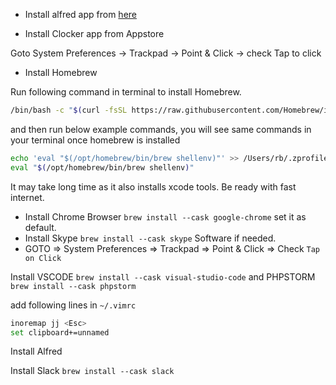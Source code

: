- Install alfred app from [here](https://www.alfredapp.com)

- Install Clocker app from Appstore

Goto System Preferences -> Trackpad ->  Point & Click -> check Tap to click

- Install Homebrew

Run following command in terminal to install Homebrew.

```bash
/bin/bash -c "$(curl -fsSL https://raw.githubusercontent.com/Homebrew/install/HEAD/install.sh)"
```
and then run below example commands, you will see same commands in your terminal once homebrew is installed

```bash
echo 'eval "$(/opt/homebrew/bin/brew shellenv)"' >> /Users/rb/.zprofile
eval "$(/opt/homebrew/bin/brew shellenv)"
```

It may take long time as it also installs xcode tools. Be ready with fast internet.

- Install Chrome Browser `brew install --cask google-chrome` set it as default.
- Install Skype `brew install --cask skype` Software if needed.
- GOTO => System Preferences => Trackpad => Point & Click => Check `Tap on Click`

Install VSCODE `brew install --cask visual-studio-code` and PHPSTORM `brew install --cask phpstorm`

add following lines in `~/.vimrc`

```bash
inoremap jj <Esc>
set clipboard+=unnamed
```

Install Alfred

Install Slack `brew install --cask slack`
